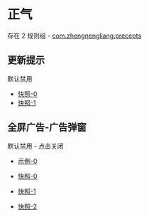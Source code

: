 # 正气

存在 2 规则组 - [com.zhengnengliang.precepts](/src/apps/com.zhengnengliang.precepts.ts)

## 更新提示

默认禁用

- [快照-0](https://i.gkd.li/import/12727650)
- [快照-1](https://i.gkd.li/import/12715352)

## 全屏广告-广告弹窗

默认禁用 - 点击关闭

- [示例-0](https://m.gkd.li/57941037/0b140d85-0556-46aa-a648-600ae349f88b)

- [快照-0](https://i.gkd.li/import/14338307)
- [快照-1](https://i.gkd.li/import/12739767)
- [快照-2](https://i.gkd.li/import/12727705)
